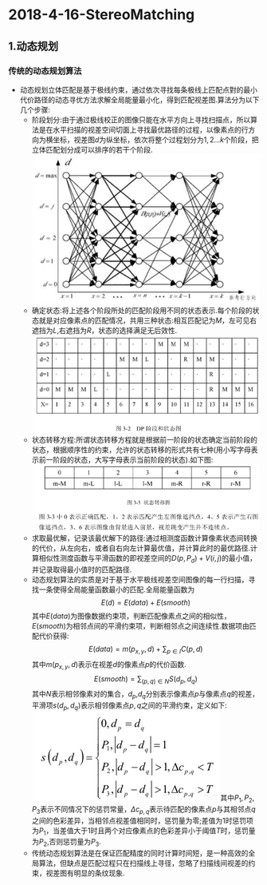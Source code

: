 # 2018-4-16-StereoMatching

## 1.动态规划

### 传统的动态规划算法
- 动态规划立体匹配是基于极线约束，通过依次寻找每条极线上匹配点對的最小代价路径的动态寻优方法求解全局能量最小化，得到匹配视差图.算法分为以下几个步骤:
	- 阶段划分:由于通过极线校正的图像只能在水平方向上寻找扫描点，所以算法是在水平扫描的视差空间切面上寻找最优路径的过程，以像素点的行方向为横坐标，视差图$d$为纵坐标，依次将整个过程划分为$1,2...k$个阶段，把立体匹配划分成可以排序的若干个阶段.
	![](./2018-4-16-动态规划原理图.png)
	- 确定状态:将上述各个阶段所处的匹配阶段用不同的状态表示.每个阶段的状态就是对应像素点的匹配情况，共用三种状态:相互匹配记为$M$，左可见右遮挡为$L$,右遮挡为$R$，状态的选择满足无后效性.
	![](./2018-4-16-DP阶段和状态图.png)
	- 状态转移方程:所谓状态转移方程就是根据前一阶段的状态确定当前阶段的状态，根据顺序性的约束，允许的状态转移的形式共有七种(用小写字母表示前一阶段的状态，大写字母表示当前阶段的状态).如下图:
	![](./2018-4-16-状态转移图.png)
	- 求取最优解，记录该最优解下的路径:通过相测度函数计算像素状态间转换的代价，从左向右，或者自右向左计算最优值，并计算此时的最优路径.计算相似性测度函数与平滑函数的即视差空间的$D(p,P_d)+V(i,j)$的最小值，并记录取得最小值时的匹配路径.
	- 动态规划算法的实质是对于基于水平极线视差空间图像的每一行扫描，寻找一条使得全局能量函数最小的匹配.全局能量函数为
	 $$E(d)=E(data)+E(smooth)$$
	 其中$E(data)$为图像数据约束项，判断匹配像素点之间的相似性，$E(smooth)$为相邻点间的平滑约束项，判断相邻点之间连续性.数据项由匹配代价获得:
	 $$E(data)=m(p_{x,y},d)+\sum_{p\in I}C(p,d)$$
	 其中$m(p_{x,y},d)$表示在视差$d$的像素点$p$的代价函数.
	 $$E(smooth)=\sum_{(p,q)\in N}S(d_p,d_q)$$
	 其中$N$表示相邻像素对的集合，$d_p$,$d_q$分别表示像素点$p$与像素点$q$的视差，平滑项$s(d_p,d_q)$表示相邻像素点$p,q$之间的平滑约束，定义如下:
	 ![](./2018-4-16-平滑约束.png)
	 其中$P_1,P_2,P_3$表示不同情况下的惩罚常量，$\Delta c_{p,q}$表示待匹配的像素点$p$与其相邻点$q$之间的色彩差异，当相邻点视差值相同时，惩罚量为零;差值为1时惩罚项为$P_1$，当差值大于1时且两个对应像素点的色彩差异小于阈值$T$时，惩罚量为$P_2$,否则惩罚量为$P_3$.
	- 传统动态规划算法是在保证匹配精度的同时计算时间短，是一种高效的全局算法，但缺点是匹配过程只在扫描线上寻径，忽略了扫描线间视差的约束，视差图有明显的条纹现象.